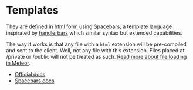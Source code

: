 
 # Templates

 They are defined in html form using Spacebars, a template language inspirated by [handlerbars](handlebarsjs.com) which similar syntax but  extended capabilities.

The way it works is that any file with a `html` extension will be pre-compiled and sent to the client. Well, not any file with this extension. Files placed at /private or /public will not be treated as such. [Read more about file loading in Meteor](http://docs.meteor.com/#/full/structuringyourapp).

 - [Official docs](http://docs.meteor.com/#/full/templates_api)
 - [Spacebars docs](https://github.com/meteor/meteor/blob/devel/packages/spacebars/README.md)
